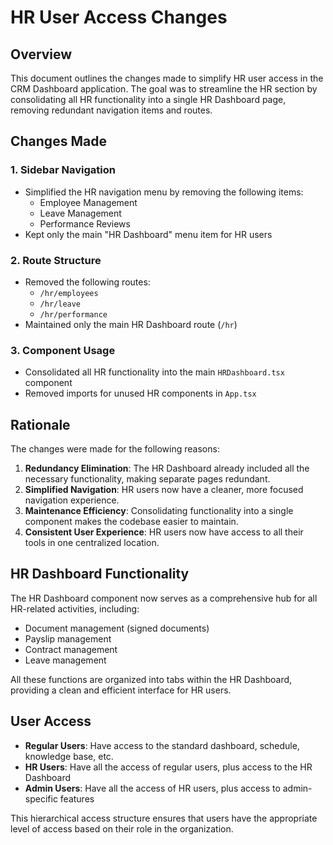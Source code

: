 # HR User Access Changes

## Overview

This document outlines the changes made to simplify HR user access in the CRM Dashboard application. The goal was to streamline the HR section by consolidating all HR functionality into a single HR Dashboard page, removing redundant navigation items and routes.

## Changes Made

### 1. Sidebar Navigation

- Simplified the HR navigation menu by removing the following items:
  - Employee Management
  - Leave Management
  - Performance Reviews
- Kept only the main "HR Dashboard" menu item for HR users

### 2. Route Structure

- Removed the following routes:
  - `/hr/employees`
  - `/hr/leave`
  - `/hr/performance`
- Maintained only the main HR Dashboard route (`/hr`)

### 3. Component Usage

- Consolidated all HR functionality into the main `HRDashboard.tsx` component
- Removed imports for unused HR components in `App.tsx`

## Rationale

The changes were made for the following reasons:

1. **Redundancy Elimination**: The HR Dashboard already included all the necessary functionality, making separate pages redundant.
2. **Simplified Navigation**: HR users now have a cleaner, more focused navigation experience.
3. **Maintenance Efficiency**: Consolidating functionality into a single component makes the codebase easier to maintain.
4. **Consistent User Experience**: HR users now have access to all their tools in one centralized location.

## HR Dashboard Functionality

The HR Dashboard component now serves as a comprehensive hub for all HR-related activities, including:

- Document management (signed documents)
- Payslip management
- Contract management
- Leave management

All these functions are organized into tabs within the HR Dashboard, providing a clean and efficient interface for HR users.

## User Access

- **Regular Users**: Have access to the standard dashboard, schedule, knowledge base, etc.
- **HR Users**: Have all the access of regular users, plus access to the HR Dashboard
- **Admin Users**: Have all the access of HR users, plus access to admin-specific features

This hierarchical access structure ensures that users have the appropriate level of access based on their role in the organization. 